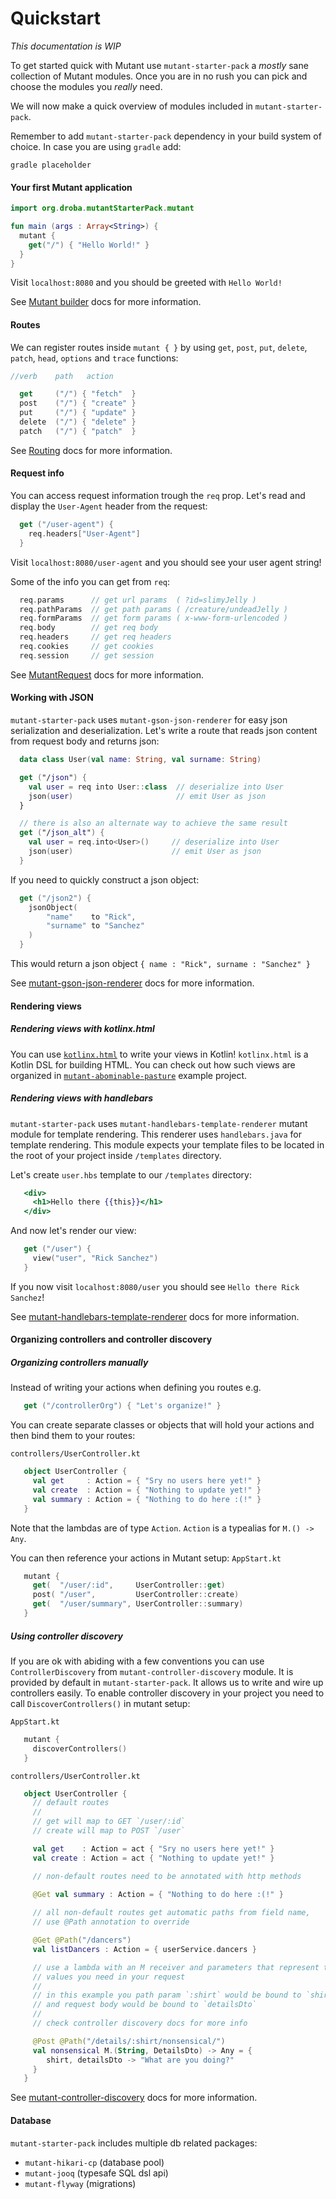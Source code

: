 # Quickstart

_This documentation is WIP_

To get started quick with Mutant use `mutant-starter-pack` a _mostly_ sane
collection of Mutant modules. Once you are in no rush you can pick and choose
the modules you _really_ need.

We will now make a quick overview of modules included in `mutant-starter-pack`. 

Remember to add `mutant-starter-pack` dependency in your build system of choice.
In case you are using `gradle` add:

` gradle placeholder `

#### Your first Mutant application

```kotlin
import org.droba.mutantStarterPack.mutant

fun main (args : Array<String>) {
  mutant {
    get("/") { "Hello World!" }
  }
}
```

Visit `localhost:8080` and you should be greeted with `Hello World!`

See [Mutant builder]() docs for more information. 

#### Routes

We can register routes inside `mutant { }` by using `get`, `post`, `put`, `delete`, `patch`, `head`, `options` and `trace`
functions:
```kotlin
//verb    path   action

  get     ("/") { "fetch"  }
  post    ("/") { "create" }
  put     ("/") { "update" }
  delete  ("/") { "delete" }
  patch   ("/") { "patch"  }
```

See [Routing]() docs for more information.

#### Request info

You can access request information trough the `req` prop.
Let's read and display the `User-Agent` header from the request:

```kotlin
  get ("/user-agent") {
    req.headers["User-Agent"] 
  }
```
Visit `localhost:8080/user-agent` and you should see your user agent string!

Some of the info you can get from `req`:
```kotlin
  req.params      // get url params  ( ?id=slimyJelly )
  req.pathParams  // get path params ( /creature/undeadJelly )
  req.formParams  // get form params ( x-www-form-urlencoded ) 
  req.body        // get req body
  req.headers     // get req headers
  req.cookies     // get cookies
  req.session     // get session
```
See [MutantRequest]() docs for more information.

#### Working with JSON

`mutant-starter-pack` uses `mutant-gson-json-renderer` for easy json serialization
and deserialization. 
Let's write a route that reads json content from request body and returns json:
```kotlin
  data class User(val name: String, val surname: String)

  get ("/json") {
    val user = req into User::class  // deserialize into User 
    json(user)                       // emit User as json
  }

  // there is also an alternate way to achieve the same result 
  get ("/json_alt") {
    val user = req.into<User>()     // deserialize into User 
    json(user)                      // emit User as json
  }
```

If you need to quickly construct a json object:
```kotlin
  get ("/json2") {
    jsonObject(
    	"name"    to "Rick",
        "surname" to "Sanchez"	
    )
  }
```
This would return a json object `{ name : "Rick", surname : "Sanchez" }`

See [mutant-gson-json-renderer]() docs for more information.

#### Rendering views

##### Rendering views with kotlinx.html

You can use [`kotlinx.html`](https://github.com/Kotlin/kotlinx.html) to write your views in Kotlin!
`kotlinx.html` is a Kotlin DSL for building HTML. 
You can check out how such views are organized in [`mutant-abominable-pasture`](https://github.com/statikowsky/mutant/tree/master/mutant-abominable-pasture) example project.

##### Rendering views with handlebars

`mutant-starter-pack` uses `mutant-handlebars-template-renderer` mutant module for template rendering.
This renderer uses `handlebars.java` for template rendering. This module expects your template files to be located
in the root of your project inside `/templates` directory.

Let's create `user.hbs` template to our `/templates` directory:
```handlebars
   <div>
     <h1>Hello there {{this}}</h1>
   </div>
```

And now let's render our view:
```kotlin
   get ("/user") {
     view("user", "Rick Sanchez") 
   }
```
If you now visit `localhost:8080/user` you should see `Hello there Rick Sanchez`!

See [mutant-handlebars-template-renderer]() docs for more information.

#### Organizing controllers and controller discovery

##### Organizing controllers manually

Instead of writing your actions when defining you routes e.g.
```kotlin
   get ("/controllerOrg") { "Let's organize!" }
```

You can create separate classes or objects that will hold your actions
and then bind them to your routes:

`controllers/UserController.kt`
```kotlin
   object UserController {
     val get     : Action = { "Sry no users here yet!" }
     val create  : Action = { "Nothing to update yet!" }
     val summary : Action = { "Nothing to do here :(!" }
   }
```

Note that the lambdas are of type `Action`. `Action` is a typealias for `M.() -> Any`.  

You can then reference your actions in Mutant setup:
`AppStart.kt`
```kotlin
   mutant {
     get(  "/user/:id",     UserController::get)
     post( "/user",         UserController::create)
     get(  "/user/summary", UserController::summary)     
   }
```

##### Using controller discovery

If you are ok with abiding with a few conventions you can use `ControllerDiscovery` from `mutant-controller-discovery` module.
It is provided by default in `mutant-starter-pack`. It allows us to write and wire up controllers
easily.
To enable controller discovery in your project you need to call `DiscoverControllers()`
in mutant setup:

`AppStart.kt`
```kotlin
   mutant {
     discoverControllers()
   }
```

`controllers/UserController.kt`
```kotlin
   object UserController {
     // default routes
     //
     // get will map to GET `/user/:id`
     // create will map to POST `/user`

     val get    : Action = act { "Sry no users here yet!" } 
     val create : Action = act { "Nothing to update yet!" }

     // non-default routes need to be annotated with http methods

     @Get val summary : Action = { "Nothing to do here :(!" } 
     
     // all non-default routes get automatic paths from field name, 
     // use @Path annotation to override

     @Get @Path("/dancers")
     val listDancers : Action = { userService.dancers }

     // use a lambda with an M receiver and parameters that represent the
     // values you need in your request
     //
     // in this example you path param `:shirt` would be bound to `shirt`
     // and request body would be bound to `detailsDto`
     //
     // check controller discovery docs for more info 

     @Post @Path("/details/:shirt/nonsensical/")
     val nonsensical M.(String, DetailsDto) -> Any = {
     	shirt, detailsDto -> "What are you doing?"
     }
   }
```

See [mutant-controller-discovery]() docs for more information.

#### Database

`mutant-starter-pack` includes multiple db related packages:  
 - `mutant-hikari-cp` (database pool)
 - `mutant-jooq` (typesafe SQL dsl api)
 - `mutant-flyway` (migrations)


